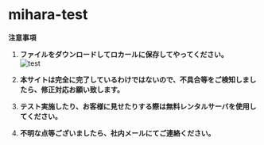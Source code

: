 # mihara-test
**注意事項**
1. **ファイルをダウンロードしてロカールに保存してやってください。**<br>
![test](https://user-images.githubusercontent.com/79989459/205641252-03bba9f6-3ab2-400a-bfce-ee2160325ca4.png)


2. **本サイトは完全に完了しているわけではないので、不具合等をご検知しましたら、修正対応お願い致します。**<br>
3. **テスト実施したり、お客様に見せたりする際は無料レンタルサーバを使用してください。**
4. **不明な点等ございましたら、社内メールにてご連絡ください。**

